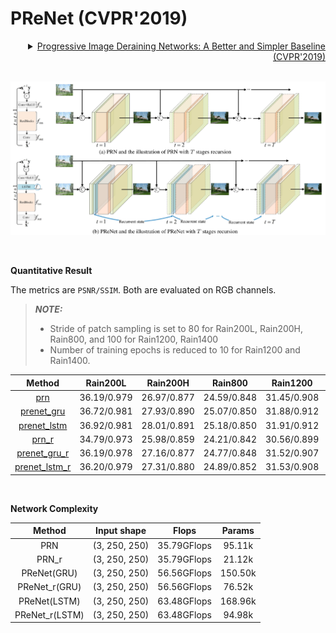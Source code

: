 # PReNet (CVPR'2019)

<details>
<summary align="right"><a href="https://openaccess.thecvf.com/content_CVPR_2019/html/Ren_Progressive_Image_Deraining_Networks_A_Better_and_Simpler_Baseline_CVPR_2019_paper.html">Progressive Image Deraining Networks: A Better and Simpler Baseline (CVPR'2019)</a></summary>

```bibtex
@inproceedings{ren2019progressive,
  title={Progressive image deraining networks: A better and simpler baseline},
  author={Ren, Dongwei and Zuo, Wangmeng and Hu, Qinghua and Zhu, Pengfei and Meng, Deyu},
  booktitle={Proceedings of the IEEE/CVF Conference on Computer Vision and Pattern Recognition},
  pages={3937--3946},
  year={2019}
}
```

</details>

<br/>

![prenet](../../figs/prenet.png)

<br/>

**Quantitative Result**

The metrics are `PSNR/SSIM`. Both are evaluated on RGB channels.

> **_NOTE:_**
>
> - Stride of patch sampling is set to 80 for Rain200L, Rain200H, Rain800, and 100 for Rain1200, Rain1400
> - Number of training epochs is reduced to 10 for Rain1200 and Rain1400.

|                          Method                           |  Rain200L   |  Rain200H   |   Rain800   |  Rain1200   |  Rain1400   |
| :-------------------------------------------------------: | :---------: | :---------: | :---------: | :---------: | :---------: |
|           [prn](/configs/prenet/prn_c32s6d5.py)           | 36.19/0.979 | 26.97/0.877 | 24.59/0.848 | 31.45/0.908 | 29.74/0.909 |
|    [prenet_gru](/configs/prenet/prenet_c32s6d5_gru.py)    | 36.72/0.981 | 27.93/0.890 | 25.07/0.850 | 31.88/0.912 | 30.30/0.913 |
|   [prenet_lstm](/configs/prenet/prenet_c32s6d5_lstm.py)   | 36.92/0.981 | 28.01/0.891 | 25.18/0.850 | 31.91/0.912 | 30.21/0.913 |
|         [prn_r](/configs/prenet/prn_c32s6d5_r.py)         | 34.79/0.973 | 25.98/0.859 | 24.21/0.842 | 30.56/0.899 | 29.12/0.901 |
|  [prenet_gru_r](/configs/prenet/prenet_c32s6d5_gru_r.py)  | 36.19/0.978 | 27.16/0.877 | 24.77/0.848 | 31.52/0.907 | 29.96/0.910 |
| [prenet_lstm_r](/configs/prenet/prenet_c32s6d5_lstm_r.py) | 36.20/0.979 | 27.31/0.880 | 24.89/0.852 | 31.53/0.908 | 29.98/0.911 |

<br/>

**Network Complexity**

|     Method     |  Input shape  |    Flops    | Params  |
| :------------: | :-----------: | :---------: | :-----: |
|      PRN       | (3, 250, 250) | 35.79GFlops | 95.11k  |
|     PRN_r      | (3, 250, 250) | 35.79GFlops | 21.12k  |
|  PReNet(GRU)   | (3, 250, 250) | 56.56GFlops | 150.50k |
| PReNet_r(GRU)  | (3, 250, 250) | 56.56GFlops | 76.52k  |
|  PReNet(LSTM)  | (3, 250, 250) | 63.48GFlops | 168.96k |
| PReNet_r(LSTM) | (3, 250, 250) | 63.48GFlops | 94.98k  |

